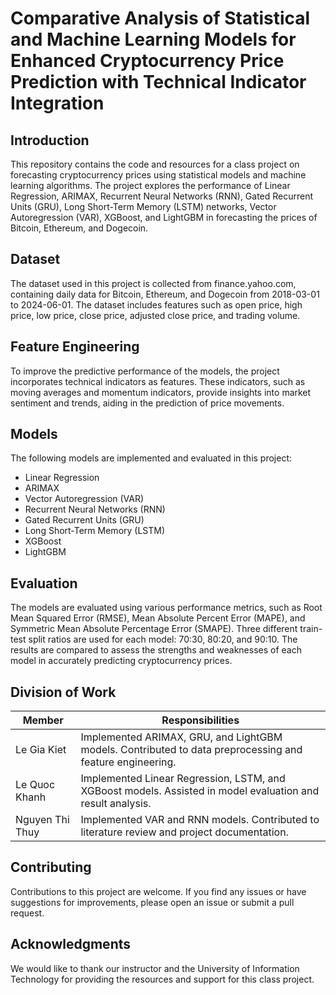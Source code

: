 # Comparative Analysis of Statistical and Machine Learning Models for Enhanced Cryptocurrency Price Prediction with Technical Indicator Integration

## Introduction
This repository contains the code and resources for a class project on forecasting cryptocurrency prices using statistical models and machine learning algorithms. The project explores the performance of Linear Regression, ARIMAX, Recurrent Neural Networks (RNN), Gated Recurrent Units (GRU), Long Short-Term Memory (LSTM) networks, Vector Autoregression (VAR), XGBoost, and LightGBM in forecasting the prices of Bitcoin, Ethereum, and Dogecoin.

## Dataset
The dataset used in this project is collected from finance.yahoo.com, containing daily data for Bitcoin, Ethereum, and Dogecoin from 2018-03-01 to 2024-06-01. The dataset includes features such as open price, high price, low price, close price, adjusted close price, and trading volume.

## Feature Engineering
To improve the predictive performance of the models, the project incorporates technical indicators as features. These indicators, such as moving averages and momentum indicators, provide insights into market sentiment and trends, aiding in the prediction of price movements.

## Models
The following models are implemented and evaluated in this project:

- Linear Regression
- ARIMAX
- Vector Autoregression (VAR)
- Recurrent Neural Networks (RNN)
- Gated Recurrent Units (GRU)
- Long Short-Term Memory (LSTM)
- XGBoost
- LightGBM

## Evaluation
The models are evaluated using various performance metrics, such as Root Mean Squared Error (RMSE), Mean Absolute Percent Error (MAPE), and Symmetric Mean Absolute Percentage Error (SMAPE). Three different train-test split ratios are used for each model: 70:30, 80:20, and 90:10. The results are compared to assess the strengths and weaknesses of each model in accurately predicting cryptocurrency prices.

## Division of Work
| Member | Responsibilities |
| --- | --- |
| Le Gia Kiet | Implemented ARIMAX, GRU, and LightGBM models. Contributed to data preprocessing and feature engineering.|
| Le Quoc Khanh | Implemented Linear Regression, LSTM, and XGBoost models. Assisted in model evaluation and result analysis.|
| Nguyen Thi Thuy | Implemented VAR and RNN models. Contributed to literature review and project documentation.|


## Contributing
Contributions to this project are welcome. If you find any issues or have suggestions for improvements, please open an issue or submit a pull request.

## Acknowledgments
We would like to thank our instructor and the University of Information Technology for providing the resources and support for this class project.